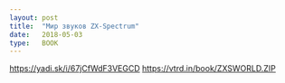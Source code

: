 ```yaml
---
layout: post
title:  "Мир звуков ZX-Spectrum"
date:   2018-05-03
type:	BOOK
---
```

https://yadi.sk/i/67jCfWdF3VEGCD
https://vtrd.in/book/ZXSWORLD.ZIP